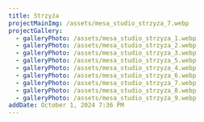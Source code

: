 ```yaml
---
title: Strzyża
projectMainImg: /assets/mesa_studio_strzyza_7.webp
projectGallery:
  - galleryPhoto: /assets/mesa_studio_strzyza_1.webp
  - galleryPhoto: /assets/mesa_studio_strzyza_2.webp
  - galleryPhoto: /assets/mesa_studio_strzyza_3.webp
  - galleryPhoto: /assets/mesa_studio_strzyza_5.webp
  - galleryPhoto: /assets/mesa_studio_strzyza_4.webp
  - galleryPhoto: /assets/mesa_studio_strzyza_6.webp
  - galleryPhoto: /assets/mesa_studio_strzyza_7.webp
  - galleryPhoto: /assets/mesa_studio_strzyza_8.webp
  - galleryPhoto: /assets/mesa_studio_strzyza_9.webp
addDate: October 1, 2024 7:36 PM
---
```

